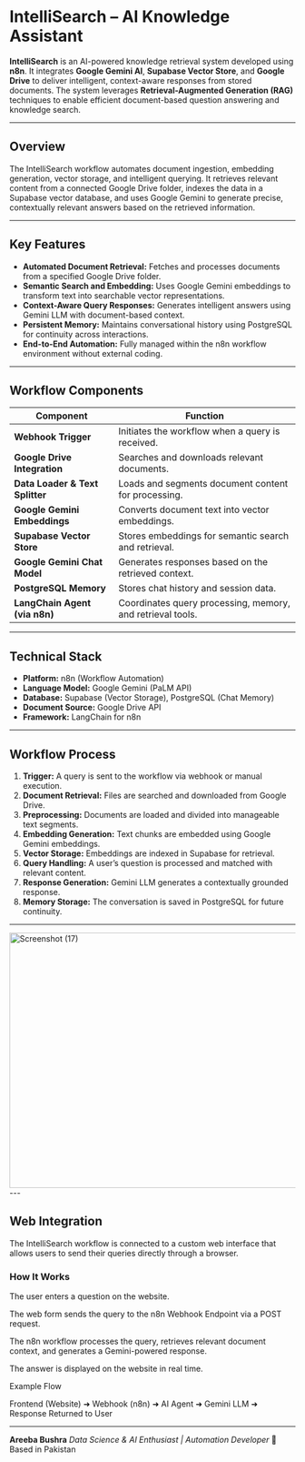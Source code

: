# IntelliSearch – AI Knowledge Assistant

**IntelliSearch** is an AI-powered knowledge retrieval system developed using **n8n**. It integrates **Google Gemini AI**, **Supabase Vector Store**, and **Google Drive** to deliver intelligent, context-aware responses from stored documents. The system leverages **Retrieval-Augmented Generation (RAG)** techniques to enable efficient document-based question answering and knowledge search.

---

## Overview

The IntelliSearch workflow automates document ingestion, embedding generation, vector storage, and intelligent querying. It retrieves relevant content from a connected Google Drive folder, indexes the data in a Supabase vector database, and uses Google Gemini to generate precise, contextually relevant answers based on the retrieved information.

---

## Key Features

* **Automated Document Retrieval:** Fetches and processes documents from a specified Google Drive folder.
* **Semantic Search and Embedding:** Uses Google Gemini embeddings to transform text into searchable vector representations.
* **Context-Aware Query Responses:** Generates intelligent answers using Gemini LLM with document-based context.
* **Persistent Memory:** Maintains conversational history using PostgreSQL for continuity across interactions.
* **End-to-End Automation:** Fully managed within the n8n workflow environment without external coding.

---

## Workflow Components

| Component                       | Function                                                   |
| ------------------------------- | ---------------------------------------------------------- |
| **Webhook Trigger**             | Initiates the workflow when a query is received.           |
| **Google Drive Integration**    | Searches and downloads relevant documents.                 |
| **Data Loader & Text Splitter** | Loads and segments document content for processing.        |
| **Google Gemini Embeddings**    | Converts document text into vector embeddings.             |
| **Supabase Vector Store**       | Stores embeddings for semantic search and retrieval.       |
| **Google Gemini Chat Model**    | Generates responses based on the retrieved context.        |
| **PostgreSQL Memory**           | Stores chat history and session data.                      |
| **LangChain Agent (via n8n)**   | Coordinates query processing, memory, and retrieval tools. |

---

## Technical Stack

* **Platform:** n8n (Workflow Automation)
* **Language Model:** Google Gemini (PaLM API)
* **Database:** Supabase (Vector Storage), PostgreSQL (Chat Memory)
* **Document Source:** Google Drive API
* **Framework:** LangChain for n8n

---

## Workflow Process

1. **Trigger:** A query is sent to the workflow via webhook or manual execution.
2. **Document Retrieval:** Files are searched and downloaded from Google Drive.
3. **Preprocessing:** Documents are loaded and divided into manageable text segments.
4. **Embedding Generation:** Text chunks are embedded using Google Gemini embeddings.
5. **Vector Storage:** Embeddings are indexed in Supabase for retrieval.
6. **Query Handling:** A user’s question is processed and matched with relevant content.
7. **Response Generation:** Gemini LLM generates a contextually grounded response.
8. **Memory Storage:** The conversation is saved in PostgreSQL for future continuity.

---
<img width="864" height="449" alt="Screenshot (17)" src="https://github.com/user-attachments/assets/b2e244f0-7ad2-4021-aa7d-c90b97a87fd5" />
---

## Web Integration

The IntelliSearch workflow is connected to a custom web interface that allows users to send their queries directly through a browser.

### How It Works

The user enters a question on the website.

The web form sends the query to the n8n Webhook Endpoint via a POST request.

The n8n workflow processes the query, retrieves relevant document context, and generates a Gemini-powered response.

The answer is displayed on the website in real time.

Example Flow

Frontend (Website) ➜ Webhook (n8n) ➜ AI Agent ➜ Gemini LLM ➜ Response Returned to User

---

**Areeba Bushra**
*Data Science & AI Enthusiast | Automation Developer*
📍 Based in Pakistan


